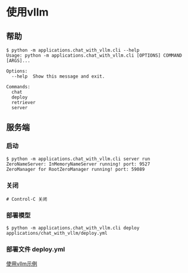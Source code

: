 # 使用vllm

## 帮助
```
$ python -m applications.chat_with_vllm.cli --help
Usage: python -m applications.chat_with_vllm.cli [OPTIONS] COMMAND [ARGS]...

Options:
  --help  Show this message and exit.

Commands:
  chat
  deploy
  retriever
  server
```

## 服务端

### 启动
```
$ python -m applications.chat_with_vllm.cli server run
ZeroNameServer: InMemoryNameServer running! port: 9527
ZeroManager for RootZeroManager running! port: 59089
```

### 关闭
```
# Control-C 关闭
```

### 部署模型
```
$ python -m applications.chat_with_vllm.cli deploy applications/chat_with_vllm/deploy.yml
```

### 部署文件 deploy.yml
[使用vllm示例](https://github.com/noooop/zerollama/blob/main/applications/chat_with_vllm/deploy.yml)
